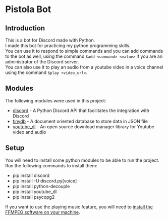 # Pistola Bot

## Introduction

This is a bot for Discord made with Python.\
I made this bot for practicing my python programming skills.\
You can use it to respond to simple commands and you can add commands to the bot as well, using the command `$add <command> <value>`
if you are an administrator of the Discord server.\
You can also use it to play an audio from a youtube video in a voice channel using the command `$play <video_url>`.

## Modules

The following modules were used in this project:

* [discord](https://pypi.org/project/discord.py/) - A Python Discord API that facilitates the integration with Discord
* [tinydb](https://tinydb.readthedocs.io/en/latest/) - A document oriented database to store data in JSON file
* [youtube_dl](https://youtube-dl.org/) - An open source download manager library for Youtube video and audio

## Setup

You will need to install some python modules to be able to run the project. Run the following commands to install them:

* pip install discord
* pip install -U discord.py[voice]
* pip install python-decouple
* pip install youtube_dl
* pip install psycopg2

If you want to use the playing music feature, you will need to [install the FFMPEG software on your machine](https://phoenixnap.com/kb/ffmpeg-windows). 
